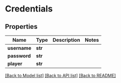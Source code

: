 # Credentials

## Properties
Name | Type | Description | Notes
------------ | ------------- | ------------- | -------------
**username** | **str** |  | 
**password** | **str** |  | 
**player** | **str** |  | 

[[Back to Model list]](../README.md#documentation-for-models) [[Back to API list]](../README.md#documentation-for-api-endpoints) [[Back to README]](../README.md)

